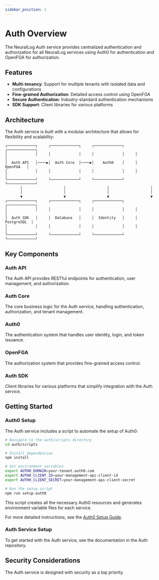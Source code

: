 ```yaml
---
sidebar_position: 1
---
```


# Auth Overview

The NeuralLog Auth service provides centralized authentication and authorization for all NeuralLog services using Auth0 for authentication and OpenFGA for authorization.

## Features

- **Multi-tenancy**: Support for multiple tenants with isolated data and configurations
- **Fine-grained Authorization**: Detailed access control using OpenFGA
- **Secure Authentication**: Industry-standard authentication mechanisms
- **SDK Support**: Client libraries for various platforms

## Architecture

The Auth service is built with a modular architecture that allows for flexibility and scalability:

```
┌─────────────┐     ┌─────────────┐     ┌─────────────┐     ┌─────────────┐
│             │     │             │     │             │     │             │
│  Auth API   │────▶│  Auth Core  │────▶│    Auth0    │     │   OpenFGA   │
│             │     │             │     │             │     │             │
└─────────────┘     └─────────────┘     └─────────────┘     └─────────────┘
       │                   │                   │                   │
       │                   │                   │                   │
       ▼                   ▼                   ▼                   ▼
┌─────────────┐     ┌─────────────┐     ┌─────────────┐     ┌─────────────┐
│             │     │             │     │             │     │             │
│  Auth SDK   │     │  Database   │     │  Identity   │     │ PostgreSQL  │
│             │     │             │     │             │     │             │
└─────────────┘     └─────────────┘     └─────────────┘     └─────────────┘
```

## Key Components

### Auth API

The Auth API provides RESTful endpoints for authentication, user management, and authorization.

### Auth Core

The core business logic for the Auth service, handling authentication, authorization, and tenant management.

### Auth0

The authentication system that handles user identity, login, and token issuance.

### OpenFGA

The authorization system that provides fine-grained access control.

### Auth SDK

Client libraries for various platforms that simplify integration with the Auth service.

## Getting Started

### Auth0 Setup

The Auth service includes a script to automate the setup of Auth0:

```bash
# Navigate to the auth/scripts directory
cd auth/scripts

# Install dependencies
npm install

# Set environment variables
export AUTH0_DOMAIN=your-tenant.auth0.com
export AUTH0_CLIENT_ID=your-management-api-client-id
export AUTH0_CLIENT_SECRET=your-management-api-client-secret

# Run the setup script
npm run setup-auth0
```

This script creates all the necessary Auth0 resources and generates environment variable files for each service.

For more detailed instructions, see the [Auth0 Setup Guide](../deployment/auth0-setup.md).

### Auth Service Setup

To get started with the Auth service, see the documentation in the Auth repository.

## Security Considerations

The Auth service is designed with security as a top priority.
